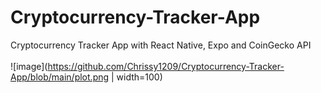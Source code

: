# Cryptocurrency-Tracker-App
Cryptocurrency Tracker App with React Native, Expo and CoinGecko API
<br><br>
![image](https://github.com/Chrissy1209/Cryptocurrency-Tracker-App/blob/main/plot.png | width=100)
